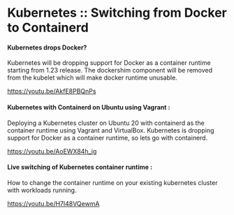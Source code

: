 # Kubernetes :: Switching from Docker to Containerd

#### Kubernetes drops Docker? 
Kubernetes will be dropping support for Docker as a container runtime starting from 1.23 release. 
The dockershim component will be removed from the kubelet which will make docker runtime unusable.

https://youtu.be/AkfE8PBQnPs

#### Kubernetes with Containerd on Ubuntu using Vagrant :
Deploying a Kubernetes cluster on Ubuntu 20 with containerd as the container runtime using Vagrant and VirtualBox. 
Kubernetes is dropping support for Docker as a container runtime, so lets go with containerd. 

https://youtu.be/AoEWX84h_ig

#### Live switching of Kubernetes container runtime : 
How to change the container runtime on your existing kubernetes cluster with workloads running.

https://youtu.be/H7l48VQewmA
